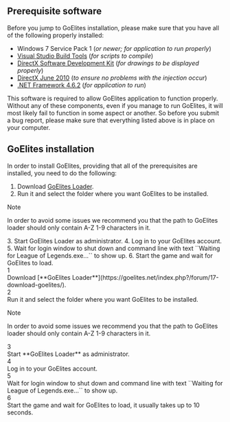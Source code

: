 ## Prerequisite software
Before you jump to GoElites installation, please make sure that you have all of the following properly installed:

- Windows 7 Service Pack 1 (*or newer; for application to run properly*)
- [Visual Studio Build Tools](https://www.visualstudio.com/thank-you-downloading-visual-studio/?sku=BuildTools&rel=15#) (*for scripts to compile*)
- [DirectX Software Development Kit](https://www.microsoft.com/en-us/download/confirmation.aspx?id=6812) (*for drawings to be displayed properly*)
- [DirectX June 2010](https://www.microsoft.com/en-us/download/details.aspx?id=8109) (*to ensure no problems with the injection occur*)
- [.NET Framework 4.6.2](https://download.microsoft.com/download/E/F/D/EFD52638-B804-4865-BB57-47F4B9C80269/NDP462-DevPack-KB3151934-ENU.exe) (*for application to run*)

This software is required to allow GoElites application to function properly. Without any of these components, even if you manage to run GoElites, it will most likely fail to function in some aspect or another. So before you submit a bug report, please make sure that everything listed above is in place on your computer.

## GoElites installation
In order to install GoElites, providing that all of the prerequisites are installed, you need to do the following:

1. Download [GoElites Loader](https://goelites.net/index.php?/forum/17-download-goelites/).
2. Run it and select the folder where you want GoElites to be installed. 
<div class="admonition tip">
<p class="first admonition-title">Note</p>
<p class="last">In order to avoid some issues we recommend you that the path to GoElites loader should only contain A-Z 1-9 characters in it.</p>
</div>
3. Start GoElites Loader as administrator.
4. Log in to your GoElites account.
5. Wait for login window to shut down and command line with text ``Waiting for League of Legends.exe...`` to show up.
6. Start the game and wait for GoElites to load.

<div class='square-box'><div class='square-content'><div><span>1</span></div></div></div> Download [**GoElites Loader**](https://goelites.net/index.php?/forum/17-download-goelites/).
<div class='square-box'><div class='square-content'><div><span>2</span></div></div></div> Run it and select the folder where you want GoElites to be installed.
<div class="admonition tip">
<p class="first admonition-title">Note</p>
<p class="last">In order to avoid some issues we recommend you that the path to GoElites loader should only contain A-Z 1-9 characters in it.</p>
</div>
<div class='square-box'><div class='square-content'><div><span>3</span></div></div></div> Start **GoElites Loader** as administrator.
<div class='square-box'><div class='square-content'><div><span>4</span></div></div></div> Log in to your GoElites account.
<div class='square-box'><div class='square-content'><div><span>5</span></div></div></div> Wait for login window to shut down and command line with text ``Waiting for League of Legends.exe...`` to show up.
<div class='square-box'><div class='square-content'><div><span>6</span></div></div></div> Start the game and wait for GoElites to load, it usually takes up to 10 seconds.